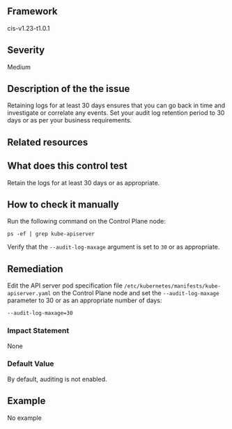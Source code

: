 ## Framework
cis-v1.23-t1.0.1
 
## Severity
Medium

## Description of the the issue
Retaining logs for at least 30 days ensures that you can go back in time and investigate or correlate any events. Set your audit log retention period to 30 days or as per your business requirements.
 
## Related resources

## What does this control test
Retain the logs for at least 30 days or as appropriate.
 
## How to check it manually
Run the following command on the Control Plane node:

 
```
ps -ef | grep kube-apiserver

```
 Verify that the `--audit-log-maxage` argument is set to `30` or as appropriate.
## Remediation
Edit the API server pod specification file `/etc/kubernetes/manifests/kube-apiserver.yaml` on the Control Plane node and set the `--audit-log-maxage` parameter to 30 or as an appropriate number of days:

 
```
--audit-log-maxage=30

```
 
### Impact Statement
None
### Default Value
By default, auditing is not enabled.
## Example
No example
